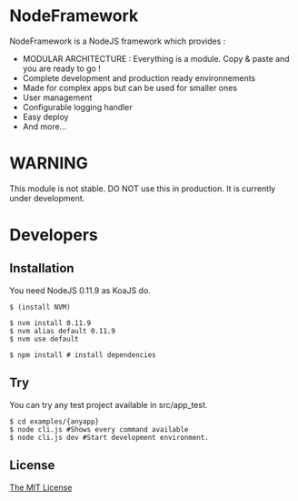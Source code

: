 NodeFramework
=============
NodeFramework is a NodeJS framework which provides : 

*   MODULAR ARCHITECTURE : Everything is a module. Copy & paste and you are ready to go !
*   Complete development and production ready environnements
*   Made for complex apps but can be used for smaller ones
*   User management
*   Configurable logging handler
*   Easy deploy
*   And more...

# WARNING
This module is not stable. DO NOT use this in production. It is currently under development.


# Developers
## Installation
You need NodeJS 0.11.9 as KoaJS do.

    $ (install NVM)
    
    $ nvm install 0.11.9
    $ nvm alias default 0.11.9
    $ nvm use default
    
    $ npm install # install dependencies

## Try
You can try any test project available in src/app_test.

    $ cd examples/{anyapp}
    $ node cli.js #Shows every command available
    $ node cli.js dev #Start development environment.


## License
[The MIT License](http://opensource.org/licenses/MIT)
